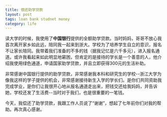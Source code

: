 ```yaml
---
title: 偿还助学贷款
layout: post
tags: loan bank studnet money
category: life
---
```


读大学的时候，我使用了**中国银行**提供的全额助学贷款。当时妈妈，哥哥不放心我首次离开家乡如此远，陪同我一起来到浙大。学校为了培养学生自立的意识，报名不让家长陪同。我带着我们准备的不多的钱（据我记忆是六千多元），进入报名通道。或许我看起来如此明显地窘困，但肯定的是接待的学长是一个善意的人，他介绍我使用绿色通道，申请国家助学贷款，并且立即获得300元的生活补助。

非常感谢中国银行提供的助学贷款，非常感谢我本科和研究生的学校--浙江大学为像我这样的学子提供的机会，非常感谢接待新生入学的学长们。是你们共同资助我完成学业，是你们让我很开心地从报名通道走出来，把钱交还给我妈妈，并告诉她，学校还发了生活费--当时对于我们，也是很重要的一笔钱。

今天，我偿还了助学贷款，我跟工作人员说了“谢谢”，想起了七年前你们对我的帮助。再次真心感谢。

